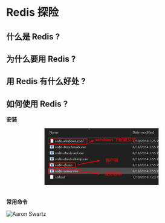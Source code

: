 # Redis 探险

## 什么是 Redis ?















## 为什么要用 Redis ?













## 用 Redis 有什么好处 ?







## 如何使用 Redis ?

**安装**
<div align="center"> <img src="image-20200418112704314.png" width="60%"/> </div><br>





**常用命令**

![Aaron Swartz](https://github.com/ceezyyy/Backend-developer-roadmap/blob/master/DB/Redis/Notes/Redis.png)

